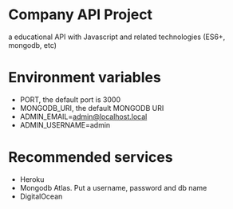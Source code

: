 # Company API Project
a educational API with Javascript and related technologies (ES6+, mongodb, etc)

# Environment variables

- PORT, the default port is 3000
- MONGODB_URI, the default MONGODB URI
- ADMIN_EMAIL=admin@localhost.local
- ADMIN_USERNAME=admin

# Recommended services

* Heroku
* Mongodb Atlas. Put a username, password and db name
* DigitalOcean
